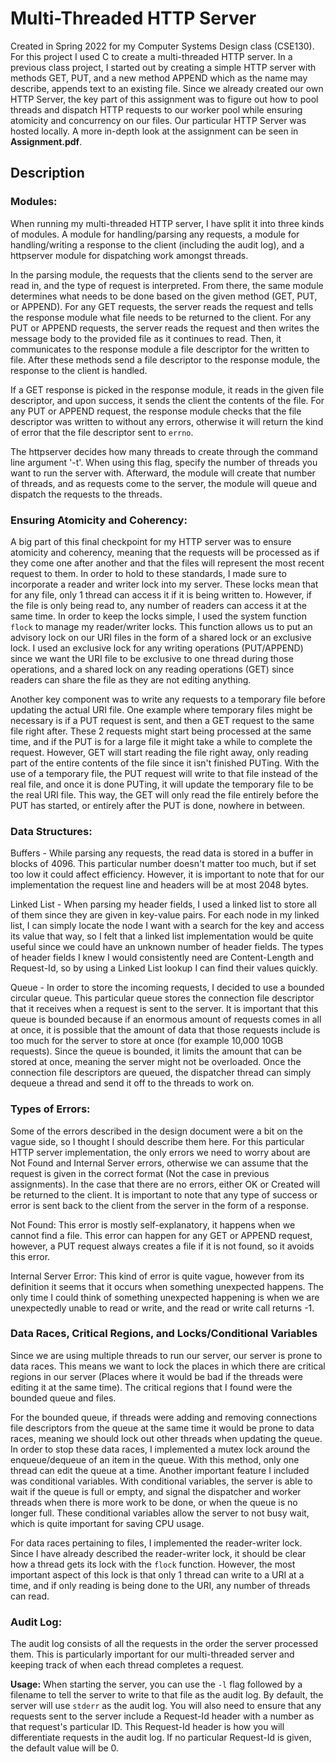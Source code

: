 # Multi-Threaded HTTP Server
Created in Spring 2022 for my Computer Systems Design class (CSE130). For this project I used C to create a multi-threaded HTTP server. In a previous class project, I started out by creating a simple HTTP server with methods GET, PUT, and a new method APPEND which as the name may describe, appends text to an existing file. Since we already created our own HTTP Server, the key part of this assignment was to  figure out how to pool threads and dispatch HTTP requests to our worker pool while ensuring atomicity and concurrency on our files. Our particular HTTP Server was hosted locally. A more in-depth look at the assignment can be seen in **Assignment.pdf**.

## Description

### Modules:
When running my multi-threaded HTTP server, I have split it into three kinds of modules. A module for handling/parsing any requests, a module for handling/writing a response to the client (including the audit log), and a httpserver module for dispatching work amongst threads. 

In the parsing module, the requests that the clients send to the server are read in, and the type of request is interpreted. From there, the same module determines what needs to be done based on the given method (GET, PUT, or APPEND). For any GET requests, the server reads the request and tells the response module what file needs to be returned to the client. For any PUT or APPEND requests, the server reads the request and then writes the message body to the provided file as it continues to read. Then, it communicates to the response module a file descriptor for the written to file. After these methods send a file descriptor to the response module, the response to the client is handled.

If a GET response is picked in the response module, it reads in the given file descriptor, and upon success, it sends the client the contents of the file. For any PUT or APPEND request, the response module checks that the file descriptor was written to without any errors, otherwise it will return the kind of error that the file descriptor sent to `errno`.

The httpserver decides how many threads to create through the command line argument '-t'. When using this flag, specify the number of threads you want to run the server with. Afterward, the module will create that number of threads, and as requests come to the server, the module will queue and dispatch the requests to the threads. 

### Ensuring Atomicity and Coherency:
A big part of this final checkpoint for my HTTP server was to ensure atomicity and coherency, meaning that the requests will be processed as if they come one after another and that the files will represent the most recent request to them. In order to hold to these standards, I made sure to incorporate a reader and writer lock into my server. These locks mean that for any file, only 1 thread can access it if it is being written to. However, if the file is only being read to, any number of readers can access it at the same time. In order to keep the locks simple, I used the system function `flock` to manage my reader/writer locks. This function allows us to put an advisory lock on our URI files in the form of a shared lock or an exclusive lock. I used an exclusive lock for any writing operations (PUT/APPEND) since we want the URI file to be exclusive to one thread during those operations, and a shared lock on any reading operations (GET) since readers can share the file as they are not editing anything. 

Another key component was to write any requests to a temporary file before updating the actual URI file. One example where temporary files might be necessary is if a PUT request is sent, and then a GET request to the same file right after. These 2 requests might start being processed at the same time, and if the PUT is for a large file it might take a while to complete the request. However, GET will start reading the file right away, only reading part of the entire contents of the file since it isn't finished PUTing. With the use of a temporary file, the PUT request will write to that file instead of the real file, and once it is done PUTing, it will update the temporary file to be the real URI file. This way, the GET will only read the file entirely before the PUT has started, or entirely after the PUT is done, nowhere in between. 

### Data Structures: 
Buffers - While parsing any requests, the read data is stored in a buffer in blocks of 4096. This particular number doesn't matter too much, but if set too low it could affect efficiency. However, it is important to note that for our implementation the request line and headers will be at most 2048 bytes.

Linked List - When parsing my header fields, I used a linked list to store all of them since they are given in key-value pairs. For each node in my linked list, I can simply locate the node I want with a search for the key and access its value that way, so I felt that a linked list implementation would be quite useful since we could have an unknown number of header fields. The types of header fields I knew I would consistently need are Content-Length and Request-Id, so by using a Linked List lookup I can find their values quickly. 

Queue - In order to store the incoming requests, I decided to use a bounded circular queue. This particular queue stores the connection file descriptor that it receives when a request is sent to the server. It is important that this queue is bounded because if an enormous amount of requests comes in all at once, it is possible that the amount of data that those requests include is too much for the server to store at once (for example 10,000 10GB requests). Since the queue is bounded, it limits the amount that can be stored at once, meaning the server might not be overloaded. Once the connection file descriptors are queued, the dispatcher thread can simply dequeue a thread and send it off to the threads to work on.

### Types of Errors:

Some of the errors described in the design document were a bit on the vague side, so I thought I should describe them here. For this particular HTTP server implementation, the only errors we need to worry about are Not Found and Internal Server errors, otherwise we can assume that the request is given in the correct format (Not the case in previous assignments). In the case that there are no errors, either OK or Created will be returned to the client. It is important to note that any type of success or error is sent back to the client from the server in the form of a response.

Not Found: This error is mostly self-explanatory, it happens when we cannot find a file. This error can happen for any GET or APPEND request, however, a PUT request always creates a file if it is not found, so it avoids this error. 

Internal Server Error: This kind of error is quite vague, however from its definition it seems that it occurs when something unexpected happens. The only time I could think of something unexpected happening is when we are unexpectedly unable to read or write, and the read or write call returns -1.

### Data Races, Critical Regions, and Locks/Conditional Variables

Since we are using multiple threads to run our server, our server is prone to data races. This means we want to lock the places in which there are critical regions in our server (Places where it would be bad if the threads were editing it at the same time). The critical regions that I found were the bounded queue and files. 

For the bounded queue, if threads were adding and removing connections file descriptors from the queue at the same time it would be prone to data races, meaning we should lock out other threads when updating the queue. In order to stop these data races, I implemented a mutex lock around the enqueue/dequeue of an item in the queue. With this method, only one thread can edit the queue at a time. Another important feature I included was conditional variables. With conditional variables, the server is able to wait if the queue is full or empty, and signal the dispatcher and worker threads when there is more work to be done, or when the queue is no longer full. These conditional variables allow the server to not busy wait, which is quite important for saving CPU usage.  

For data races pertaining to files, I implemented the reader-writer lock. Since I have already described the reader-writer lock, it should be clear how a thread gets its lock with the `flock` function. However, the most important aspect of this lock is that only 1 thread can write to a URI at a time, and if only reading is being done to the URI, any number of threads can read.

### Audit Log:

The audit log consists of all the requests in the order the server processed them. This is particularly important for our multi-threaded server and keeping track of when each thread completes a request. 

**Usage:**
When starting the server, you can use the `-l` flag followed by a filename to tell the server to write to that file as the audit log. By default, the server will use `stderr` as the audit log. You will also need to ensure that any requests sent to the server include a Request-Id header with a number as that request's particular ID. This Request-Id header is how you will differentiate requests in the audit log. If no particular Request-Id is given, the default value will be 0. 
